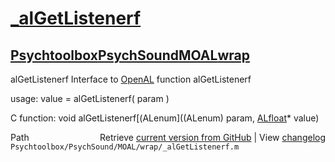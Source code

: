 # [_alGetListenerf](_alGetListenerf)
## [Psychtoolbox](Psychtoolbox)[PsychSound](PsychSound)[MOAL](MOAL)[wrap](wrap)

alGetListenerf  Interface to [OpenAL](OpenAL) function alGetListenerf  
  
usage:  value = alGetListenerf( param )  
  
C function:  void alGetListenerf[(ALenum]((ALenum) param, [ALfloat](ALfloat)\* value)  




<div class="code_header" style="text-align:right;">
  <span style="float:left;">Path&nbsp;&nbsp;</span> <span class="counter">Retrieve <a href=
  "https://raw.github.com/Psychtoolbox-3/Psychtoolbox-3/beta/Psychtoolbox/PsychSound/MOAL/wrap/_alGetListenerf.m">current version from GitHub</a> | View <a href=
  "https://github.com/Psychtoolbox-3/Psychtoolbox-3/commits/beta/Psychtoolbox/PsychSound/MOAL/wrap/_alGetListenerf.m">changelog</a></span>
</div>
<div class="code">
  <code>Psychtoolbox/PsychSound/MOAL/wrap/_alGetListenerf.m</code>
</div>

